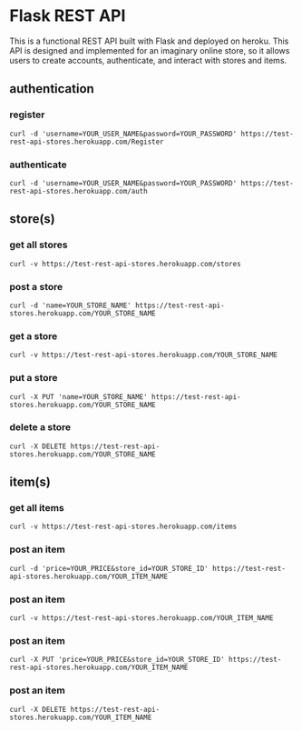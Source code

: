 # Flask REST API
This is a functional REST API built with Flask and deployed on heroku. This API is designed and implemented for an imaginary online store, so it allows users to create accounts, authenticate, and interact with stores and items. 

## authentication
### register
```
curl -d 'username=YOUR_USER_NAME&password=YOUR_PASSWORD' https://test-rest-api-stores.herokuapp.com/Register
```
### authenticate
```
curl -d 'username=YOUR_USER_NAME&password=YOUR_PASSWORD' https://test-rest-api-stores.herokuapp.com/auth
```

## store(s)
### get all stores
```
curl -v https://test-rest-api-stores.herokuapp.com/stores
```
### post a store
```
curl -d 'name=YOUR_STORE_NAME' https://test-rest-api-stores.herokuapp.com/YOUR_STORE_NAME
```
### get a store
```
curl -v https://test-rest-api-stores.herokuapp.com/YOUR_STORE_NAME
```
### put a store
```
curl -X PUT 'name=YOUR_STORE_NAME' https://test-rest-api-stores.herokuapp.com/YOUR_STORE_NAME
```
### delete a store
```
curl -X DELETE https://test-rest-api-stores.herokuapp.com/YOUR_STORE_NAME
```

## item(s)
### get all items
```
curl -v https://test-rest-api-stores.herokuapp.com/items
```
### post an item
```
curl -d 'price=YOUR_PRICE&store_id=YOUR_STORE_ID' https://test-rest-api-stores.herokuapp.com/YOUR_ITEM_NAME
```
### post an item
```
curl -v https://test-rest-api-stores.herokuapp.com/YOUR_ITEM_NAME
```
### post an item
```
curl -X PUT 'price=YOUR_PRICE&store_id=YOUR_STORE_ID' https://test-rest-api-stores.herokuapp.com/YOUR_ITEM_NAME
```
### post an item
```
curl -X DELETE https://test-rest-api-stores.herokuapp.com/YOUR_ITEM_NAME
```

